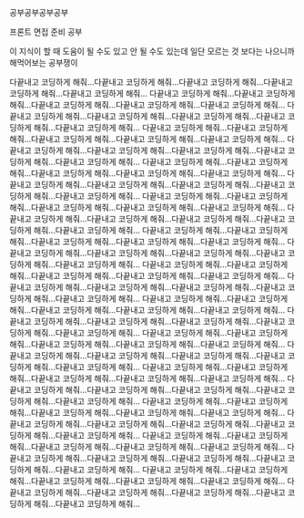 공부공부공부공부

프론트 면접 준비 공부

이 지식이 할 때 도움이 될 수도 있고 안 될 수도 있는데
일단 모르는 것 보다는 나으니까 해먹어보는 공부쟁이

다끝내고 코딩하게 해줘...다끝내고 코딩하게 해줘...다끝내고 코딩하게 해줘...다끝내고 코딩하게 해줘...다끝내고 코딩하게 해줘...
다끝내고 코딩하게 해줘...다끝내고 코딩하게 해줘...다끝내고 코딩하게 해줘...다끝내고 코딩하게 해줘...다끝내고 코딩하게 해줘...
다끝내고 코딩하게 해줘...다끝내고 코딩하게 해줘...다끝내고 코딩하게 해줘...다끝내고 코딩하게 해줘...다끝내고 코딩하게 해줘...
다끝내고 코딩하게 해줘...다끝내고 코딩하게 해줘...다끝내고 코딩하게 해줘...다끝내고 코딩하게 해줘...다끝내고 코딩하게 해줘...
다끝내고 코딩하게 해줘...다끝내고 코딩하게 해줘...다끝내고 코딩하게 해줘...다끝내고 코딩하게 해줘...다끝내고 코딩하게 해줘...
다끝내고 코딩하게 해줘...다끝내고 코딩하게 해줘...다끝내고 코딩하게 해줘...다끝내고 코딩하게 해줘...다끝내고 코딩하게 해줘...
다끝내고 코딩하게 해줘...다끝내고 코딩하게 해줘...다끝내고 코딩하게 해줘...다끝내고 코딩하게 해줘...다끝내고 코딩하게 해줘...
다끝내고 코딩하게 해줘...다끝내고 코딩하게 해줘...다끝내고 코딩하게 해줘...다끝내고 코딩하게 해줘...다끝내고 코딩하게 해줘...
다끝내고 코딩하게 해줘...다끝내고 코딩하게 해줘...다끝내고 코딩하게 해줘...다끝내고 코딩하게 해줘...다끝내고 코딩하게 해줘...
다끝내고 코딩하게 해줘...다끝내고 코딩하게 해줘...다끝내고 코딩하게 해줘...다끝내고 코딩하게 해줘...다끝내고 코딩하게 해줘...
다끝내고 코딩하게 해줘...다끝내고 코딩하게 해줘...다끝내고 코딩하게 해줘...다끝내고 코딩하게 해줘...다끝내고 코딩하게 해줘...
다끝내고 코딩하게 해줘...다끝내고 코딩하게 해줘...다끝내고 코딩하게 해줘...다끝내고 코딩하게 해줘...다끝내고 코딩하게 해줘...
다끝내고 코딩하게 해줘...다끝내고 코딩하게 해줘...다끝내고 코딩하게 해줘...다끝내고 코딩하게 해줘...다끝내고 코딩하게 해줘...
다끝내고 코딩하게 해줘...다끝내고 코딩하게 해줘...다끝내고 코딩하게 해줘...다끝내고 코딩하게 해줘...다끝내고 코딩하게 해줘...
다끝내고 코딩하게 해줘...다끝내고 코딩하게 해줘...다끝내고 코딩하게 해줘...다끝내고 코딩하게 해줘...다끝내고 코딩하게 해줘...
다끝내고 코딩하게 해줘...다끝내고 코딩하게 해줘...다끝내고 코딩하게 해줘...다끝내고 코딩하게 해줘...다끝내고 코딩하게 해줘...
다끝내고 코딩하게 해줘...다끝내고 코딩하게 해줘...다끝내고 코딩하게 해줘...다끝내고 코딩하게 해줘...다끝내고 코딩하게 해줘...
다끝내고 코딩하게 해줘...다끝내고 코딩하게 해줘...다끝내고 코딩하게 해줘...다끝내고 코딩하게 해줘...다끝내고 코딩하게 해줘...
다끝내고 코딩하게 해줘...다끝내고 코딩하게 해줘...다끝내고 코딩하게 해줘...다끝내고 코딩하게 해줘...다끝내고 코딩하게 해줘...
다끝내고 코딩하게 해줘...다끝내고 코딩하게 해줘...다끝내고 코딩하게 해줘...다끝내고 코딩하게 해줘...다끝내고 코딩하게 해줘...
다끝내고 코딩하게 해줘...다끝내고 코딩하게 해줘...다끝내고 코딩하게 해줘...다끝내고 코딩하게 해줘...다끝내고 코딩하게 해줘...
다끝내고 코딩하게 해줘...다끝내고 코딩하게 해줘...다끝내고 코딩하게 해줘...다끝내고 코딩하게 해줘...다끝내고 코딩하게 해줘...
다끝내고 코딩하게 해줘...다끝내고 코딩하게 해줘...다끝내고 코딩하게 해줘...다끝내고 코딩하게 해줘...다끝내고 코딩하게 해줘...
다끝내고 코딩하게 해줘...다끝내고 코딩하게 해줘...다끝내고 코딩하게 해줘...다끝내고 코딩하게 해줘...다끝내고 코딩하게 해줘...
다끝내고 코딩하게 해줘...다끝내고 코딩하게 해줘...다끝내고 코딩하게 해줘...다끝내고 코딩하게 해줘...다끝내고 코딩하게 해줘...
